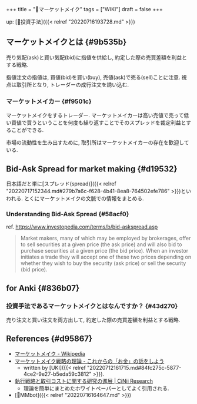 +++
title = "📝マーケットメイク"
tags = ["WIKI"]
draft = false
+++

up: [🔖投資手法]({{< relref "20220716193728.md" >}})


## マーケットメイクとは {#9b535b}

売り気配(ask)と買い気配(bid)に指値を供給し, 約定した際の売買差額を利益とする戦略.

指値注文の指値は, 買値(bid)を買い(buy), 売値(ask)で売る(sell)ことに注意. 視点は取引所となり, トレーダーの成行注文を誘い込む.


### マーケットメイカー {#f9501c}

マーケットメイクをするトレーダー. マーケットメイカーは高い売値で売って低い買値で買うということを何度も繰り返すことでそのスプレッドを裁定利益とすることができる.

市場の流動性を生み出すために, 取引所はマーケットメイカーの存在を歓迎している.


## Bid-Ask Spread for market making {#d19532}

日本語だと単に[スプレッド(spread)]({{< relref "20220717152344.md#279b7a6c-f628-4b41-8ea8-764502efe786" >}})といわれる. とくにマーケットメイクの文脈での情報をまとめる.


### Understanding Bid-Ask Spread {#58acf0}

ref. <https://www.investopedia.com/terms/b/bid-askspread.asp>

> Market makers, many of which may be employed by brokerages, offer to sell securities at a given price (the ask price) and will also bid to purchase securities at a given price (the bid price). When an investor initiates a trade they will accept one of these two prices depending on whether they wish to buy the security (ask price) or sell the security (bid price).


## for Anki {#836b07}


### 投資手法であるマーケットメイクとはなんですか？ {#43d270}

売り注文と買い注文を両方出して, 約定した際の売買差額を利益とする戦略.


## References {#d95867}

-   [マーケットメイク - Wikipedia](https://ja.wikipedia.org/wiki/%E3%83%9E%E3%83%BC%E3%82%B1%E3%83%83%E3%83%88%E3%83%A1%E3%82%A4%E3%82%AF)
-   [マーケットメイク戦略の理論 - これからの「お金」の話をしよう](https://we.love-profit.com/entry/2018/02/12/113916)
    -   written by [UKI]({{< relref "20220712161715.md#84fc275c-5877-4ce2-9e27-b5eda59c3812" >}}).
-   [執行戦略と取引コストに関する研究の進展 | CiNii Research](https://cir.nii.ac.jp/crid/1520010381074664960)
    -   理論を簡単にまとめたホワイトペーパーとしてよく引用される.
-   [📝MMbot]({{< relref "20220716164647.md" >}})
